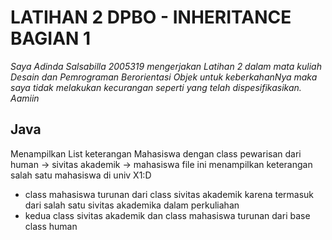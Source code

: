 # LATIHAN 2 DPBO - INHERITANCE BAGIAN 1

*Saya Adinda Salsabilla 2005319 mengerjakan Latihan 2 dalam mata kuliah Desain dan Pemrograman Berorientasi Objek 
untuk keberkahanNya maka saya tidak melakukan kecurangan seperti yang telah dispesifikasikan. Aamiin*

## Java
Menampilkan List keterangan Mahasiswa dengan class pewarisan dari human -> sivitas akademik -> mahasiswa
  file ini menampilkan keterangan salah satu mahasiswa di univ X1:D
- class mahasiswa turunan dari class sivitas akademik karena termasuk dari salah satu sivitas akademika dalam perkuliahan
- kedua class sivitas akademik dan class mahasiswa turunan dari base class human
